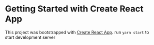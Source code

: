 # Getting Started with Create React App

This project was bootstrapped with [Create React App](https://github.com/facebook/create-react-app).
run `yarn start` to start development server
